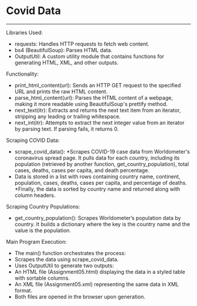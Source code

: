 # Covid Data #
---------------------------
Libraries Used:

* requests: Handles HTTP requests to fetch web content.
* bs4 (BeautifulSoup): Parses HTML data.
* OutputUtil: A custom utility module that contains functions for generating HTML, XML, and other outputs.

Functionality:

* print_html_content(url): Sends an HTTP GET request to the specified URL and prints the raw HTML content.
* parse_html_content(url): Parses the HTML content of a webpage, making it more readable using BeautifulSoup's prettify method.
* next_text(itr): Extracts and returns the next text item from an iterator, stripping any leading or trailing whitespace.
* next_int(itr): Attempts to extract the next integer value from an iterator by parsing text. If parsing fails, it returns 0.

Scraping COVID Data:

* scrape_covid_data():
*Scrapes COVID-19 case data from Worldometer's coronavirus spread page. It pulls data for each country, including its population (retrieved by another function, get_country_population), total cases, deaths, cases per capita, and death percentage.
* Data is stored in a list with rows containing country name, continent, population, cases, deaths, cases per capita, and percentage of deaths.
*Finally, the data is sorted by country name and returned along with column headers.

Scraping Country Populations:

* get_country_population(): Scrapes Worldometer’s population data by country. It builds a dictionary where the key is the country name and the value is the population.

Main Program Execution:

* The main() function orchestrates the process:
* Scrapes the data using scrape_covid_data.
* Uses OutputUtil to generate two outputs:
* An HTML file (Assignment05.html) displaying the data in a styled table with sortable columns.
* An XML file (Assignment05.xml) representing the same data in XML format.
* Both files are opened in the browser upon generation.
